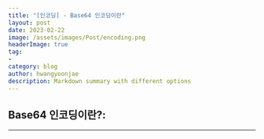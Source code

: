 ```yaml
---
title: "[인코딩] - Base64 인코딩이란"
layout: post
date: 2023-02-22
image: /assets/images/Post/encoding.png
headerImage: true
tag:
-
category: blog
author: hwangyoonjae
description: Markdown summary with different options
---
```


## Base64 인코딩이란?:


* * *

